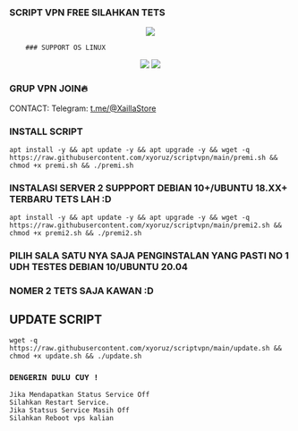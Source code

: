 ### SCRIPT VPN FREE SILAHKAN TETS

<p align="center">
<img src="https://readme-typing-svg.herokuapp.com?color=%2336BCF7&center=true&vCenter=true&lines=S+C+R+I+P+T+ㅤBYㅤ+XYRVPN+S+T+O+R+E" />
</p>

        ### SUPPORT OS LINUX
<p align="center"><img src="https://img.shields.io/static/v1?style=for-the-badge&logo=debian&label=Debian%2010&message=Buster&color=purple">  <img src="https://img.shields.io/static/v1?style=for-the-badge&logo=ubuntu&label=Ubuntu%2020&message=Lts&color=red">
</p>


### GRUP VPN JOIN🔥
CONTACT:
Telegram: [t.me/@XaillaStore](https://t.me/Xaillaz)

### INSTALL SCRIPT 
```
apt install -y && apt update -y && apt upgrade -y && wget -q https://raw.githubusercontent.com/xyoruz/scriptvpn/main/premi.sh && chmod +x premi.sh && ./premi.sh
```
### INSTALASI SERVER 2 SUPPPORT DEBIAN 10+/UBUNTU 18.XX+ TERBARU TETS LAH :D

```
apt install -y && apt update -y && apt upgrade -y && wget -q https://raw.githubusercontent.com/xyoruz/scriptvpn/main/premi2.sh && chmod +x premi2.sh && ./premi2.sh
```
### PILIH SALA SATU NYA SAJA PENGINSTALAN YANG PASTI NO 1 UDH TESTES DEBIAN 10/UBUNTU 20.04
### NOMER 2 TETS SAJA KAWAN :D

## UPDATE SCRIPT
```
wget -q https://raw.githubusercontent.com/xyoruz/scriptvpn/main/update.sh && chmod +x update.sh && ./update.sh
```
### `DENGERIN DULU CUY !`
```
Jika Mendapatkan Status Service Off
Silahkan Restart Service.
Jika Statsus Service Masih Off
Silahkan Reboot vps kalian
```
